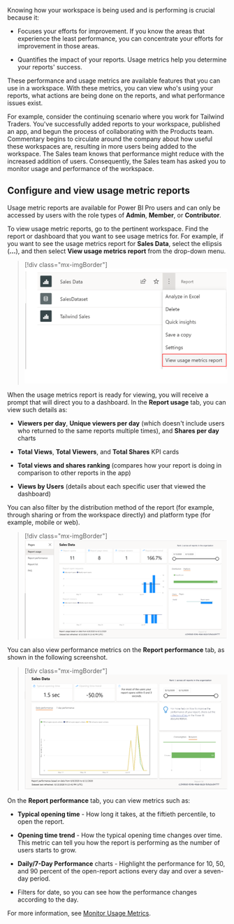 Knowing how your workspace is being used and is performing is crucial because it:

- Focuses your efforts for improvement. If you know the areas that experience the least performance, you can concentrate your efforts for improvement in those areas.

- Quantifies the impact of your reports. Usage metrics help you determine your reports' success.

These performance and usage metrics are available features that you can use in a workspace. With these metrics, you can view who's using your reports, what actions are being done on the reports, and what performance issues exist.

For example, consider the continuing scenario where you work for Tailwind Traders. You've successfully added reports to your workspace, published an app, and begun the process of collaborating with the Products team. Commentary begins to circulate around the company about how useful these workspaces are, resulting in more users being added to the workspace. The Sales team knows that performance might reduce with the increased addition of users. Consequently, the Sales team has asked you to monitor usage and performance of the workspace.

## Configure and view usage metric reports

Usage metric reports are available for Power BI Pro users and can only be accessed by users with the role types of **Admin**, **Member**, or **Contributor**.

To view usage metric reports, go to the pertinent workspace. Find the report or dashboard that you want to see usage metrics for. For example, if you want to see the usage metrics report for **Sales Data**, select the ellipsis (**...**), and then select **View usage metrics report** from the drop-down menu.

> [!div class="mx-imgBorder"]
> [![Navigate to the usage metrics report](../media/03-report-label-ssm.png)](../media/03-report-label-ssm.png#lightbox)

When the usage metrics report is ready for viewing, you will receive a prompt that will direct you to a dashboard. In the **Report usage** tab, you can view such details as:

-   **Viewers per day**, **Unique viewers per day** (which doesn't include users who returned to the same reports multiple times), and **Shares per day** charts

-   **Total Views**, **Total Viewers**, and **Total Shares** KPI cards

-   **Total views and shares ranking** (compares how your report is doing in comparison to other reports in the app)

-   **Views by Users** (details about each specific user that viewed the dashboard)

You can also filter by the distribution method of the report (for example, through sharing or from the workspace directly) and platform type (for example, mobile or web).

> [!div class="mx-imgBorder"]
> [![Usage metrics report](../media/03-usage-metrics-1-ssm.png)](../media/03-usage-metrics-1-ssm.png#lightbox)

You can also view performance metrics on the **Report performance** tab, as shown in the following screenshot.

> [!div class="mx-imgBorder"]
> [![Report Performance Usage Metrics](../media/03-report-performance-metrics-ss.png)](../media/03-report-performance-metrics-ss.png#lightbox)

On the **Report performance** tab, you can view metrics such as:

-   **Typical opening time** - How long it takes, at the fiftieth percentile, to open the report.

-   **Opening time trend** - How the typical opening time changes over time. This metric can tell you how the report is performing as the number of users starts to grow.

-   **Daily/7-Day Performance** charts - Highlight the performance for 10, 50, and 90 percent of the open-report actions every day and over a seven-day period.

-   Filters for date, so you can see how the performance changes according to the day.

For more information, see [Monitor Usage Metrics](https://docs.microsoft.com/power-bi/collaborate-share/service-modern-usage-metrics/?azure-portal=true).

